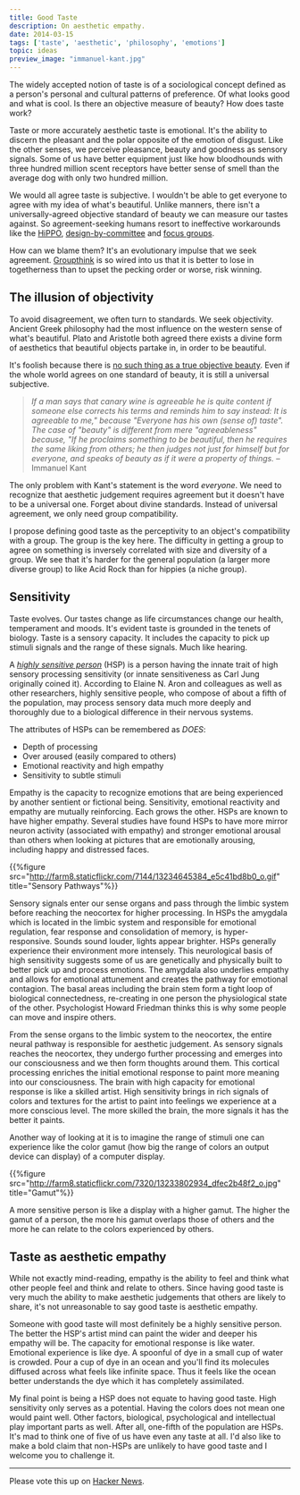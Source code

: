 ```yaml
---
title: Good Taste
description: On aesthetic empathy.
date: 2014-03-15
tags: ['taste', 'aesthetic', 'philosophy', 'emotions']
topic: ideas
preview_image: "immanuel-kant.jpg"
---
```


The widely accepted notion of taste is of a sociological concept defined as a person's personal and cultural patterns of preference. Of what looks good and what is cool. Is there an objective measure of beauty? How does taste work?

Taste or more accurately aesthetic taste is emotional. It's the ability to discern the pleasant and the polar opposite of the emotion of disgust. Like the other senses, we perceive pleasance, beauty and goodness as sensory signals. Some of us have better equipment just like how bloodhounds with three hundred million scent receptors have better sense of smell than the average dog with only two hundred million.

We would all agree taste is subjective. I wouldn't be able to get everyone to agree with my idea of what's beautiful. Unlike manners, there isn't a universally-agreed objective standard of beauty we can measure our tastes against. So agreement-seeking humans resort to ineffective workarounds like the [HiPPO](http://etherealmind.com/network-dictionary-hippo/), [design-by-committee](http://www.smashingmagazine.com/2010/06/29/why-design-by-commitee-should-die/) and [focus groups](http://noisebetweenstations.com/personal/weblogs/?p=1742).

How can we blame them? It's an evolutionary impulse that we seek agreement. [Groupthink](https://en.wikipedia.org/wiki/Groupthink) is so wired into us that it is better to lose in togetherness than to upset the pecking order or worse, risk winning.

## The illusion of objectivity

To avoid disagreement, we often turn to standards. We seek objectivity. Ancient Greek philosophy had the most influence on the western sense of what's beautiful. Plato and Aristotle both agreed there exists a divine form of aesthetics that beautiful objects partake in, in order to be beautiful.

It's foolish because there is [no such thing as a true objective beauty](http://plato.stanford.edu/entries/beauty/#ObjSub). Even if the whole world agrees on one standard of beauty, it is still a universal subjective.

> _If a man says that canary wine is agreeable he is quite content if someone else corrects his terms and reminds him to say instead: It is agreeable to me," because "Everyone has his own (sense of) taste". The case of "beauty" is different from mere "agreeableness" because, "If he proclaims something to be beautiful, then he requires the same liking from others; he then judges not just for himself but for everyone, and speaks of beauty as if it were a property of things._
– Immanuel Kant

The only problem with Kant's statement is the word _everyone_. We need to recognize that aesthetic judgement requires agreement but it doesn't have to be a universal one. Forget about divine standards. Instead of universal agreement, we only need group compatibility.

I propose defining good taste as the perceptivity to an object's compatibility with a group. The group is the key here. The difficulty in getting a group to agree on something is inversely correlated with size and diversity of a group. We see that it's harder for the general population (a larger more diverse group) to like Acid Rock than for hippies (a niche group).

## Sensitivity

Taste evolves. Our tastes change as life circumstances change our health, temperament and moods. It's evident taste is grounded in the tenets of biology. Taste is a sensory capacity. It includes the capacity to pick up stimuli signals and the range of these signals. Much like hearing.

A _[highly sensitive person](https://en.wikipedia.org/wiki/Highly_sensitive_person)_ (HSP) is a person having the innate trait of high sensory processing sensitivity (or innate sensitiveness as Carl Jung originally coined it). According to Elaine N. Aron and colleagues as well as other researchers, highly sensitive people, who compose of about a fifth of the population, may process sensory data much more deeply and thoroughly due to a biological difference in their nervous systems.

The attributes of HSPs can be remembered as *DOES*:

- Depth of processing
- Over aroused (easily compared to others)
- Emotional reactivity and high empathy
- Sensitivity to subtle stimuli

Empathy is the capacity to recognize emotions that are being experienced by another sentient or fictional being. Sensitivity, emotional reactivity and empathy are mutually reinforcing. Each grows the other. HSPs are known to have higher empathy. Several studies have found HSPs to have more mirror neuron activity (associated with empathy) and stronger emotional arousal than others when looking at pictures that are emotionally arousing, including happy and distressed faces.

{{%figure src="http://farm8.staticflickr.com/7144/13234645384_e5c41bd8b0_o.gif" title="Sensory Pathways"%}}

Sensory signals enter our sense organs and pass through the limbic system before reaching the neocortex for higher processing. In HSPs the amygdala which is located in the limbic system and responsible for emotional regulation, fear response and consolidation of memory, is hyper-responsive. Sounds sound louder, lights appear brighter. HSPs generally experience their environment more intensely. This neurological basis of high sensitivity suggests some of us are genetically and physically built to better pick up and process emotions. The amygdala also underlies empathy and allows for emotional attunement and creates the pathway for emotional contagion. The basal areas including the brain stem form a tight loop of biological connectedness, re-creating in one person the physiological state of the other. Psychologist Howard Friedman thinks this is why some people can move and inspire others.

From the sense organs to the limbic system to the neocortex, the entire neural pathway is responsible for aesthetic judgement. As sensory signals reaches the neocortex, they undergo further processing and emerges into our consciousness and we then form thoughts around them.  This cortical processing enriches the initial emotional response to paint more meaning into our consciousness. The brain with high capacity for emotional response is like a skilled artist. High sensitivity brings in rich signals of colors and textures for the artist to paint into feelings we experience at a more conscious level. The more skilled the brain, the more signals it has the better it paints.

Another way of looking at it is to imagine the range of stimuli one can experience like the color gamut (how big the range of colors an output device can display) of a computer display.

{{%figure src="http://farm8.staticflickr.com/7320/13233802934_dfec2b48f2_o.jpg" title="Gamut"%}}

A more sensitive person is like a display with a higher gamut. The higher the gamut of a person, the more his gamut overlaps those of others and the more he can relate to the colors experienced by others.

## Taste as aesthetic empathy

While not exactly mind-reading, empathy is the ability to feel and think what other people feel and think and relate to others. Since having good taste is very much the ability to make aesthetic judgements that others are likely to share, it's not unreasonable to say good taste is aesthetic empathy.

Someone with good taste will most definitely be a highly sensitive person. The better the HSP's artist mind can paint the wider and deeper his empathy will be. The capacity for emotional response is like water. Emotional experience is like dye. A spoonful of dye in a small cup of water is crowded. Pour a cup of dye in an ocean and you'll find its molecules diffused across what feels like infinite space. Thus it feels like the ocean better understands the dye which it has completely assimilated.

My final point is being a HSP does not equate to having good taste. High sensitivity only serves as a potential. Having the colors does not mean one would paint well. Other factors, biological, psychological and intellectual play important parts as well. After all, one-fifth of the population are HSPs. It's mad to think one of five of us have even any taste at all. I'd also like to make a bold claim that non-HSPs are unlikely to have good taste and I welcome you to challenge it.

---

Please vote this up on [Hacker News](https://news.ycombinator.com/item?id=7420042).
